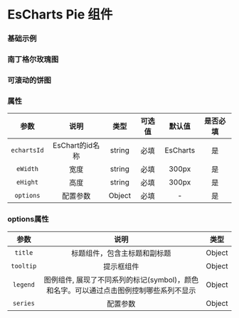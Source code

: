 <!-- 加载 demo 组件 start -->
<script setup>
import demo from './demo.vue'
import demo2 from './demo2.vue'
import demo3 from './demo3.vue'
</script>
<!-- 加载 demo 组件 end -->

<!-- 正文开始 -->

# EsCharts Pie 组件

### 基础示例
<Preview comp-name="EsChartsPie" demo-name="demo">
  <demo />
</Preview>

### 南丁格尔玫瑰图
<Preview comp-name="EsChartsPie" demo-name="demo3">
  <demo3 />
</Preview>

### 可滚动的饼图
<Preview comp-name="EsChartsPie" demo-name="demo2">
  <demo2 />
</Preview>



### 属性
参数 | 说明 | 类型 | 可选值 | 默认值 | 是否必填
:-: | :-: | :-: | :-: | :-: | :-:
`echartsId` | EsChart的id名称 | string | 必填 | EsCharts | 是
`eWidth` | 宽度 | string | 必填 | 300px | 是
`eHight` | 高度 | string | 必填 | 300px | 是
`options` | 配置参数 | Object | 必填 | - | 是
### options属性
参数 | 说明 | 类型 
:-: | :-: | :-:
`title` | 标题组件，包含主标题和副标题 | Object
`tooltip` | 提示框组件 | Object
`legend` | 图例组件, 展现了不同系列的标记(symbol)，颜色和名字。可以通过点击图例控制哪些系列不显示 | Object
`series` | 配置参数 | Object
